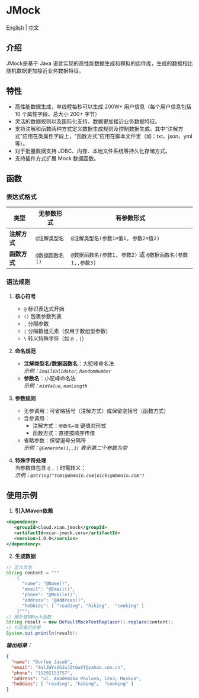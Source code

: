 # JMock

[English](README.md) | [中文](README_zh.md)

## 介绍

JMock是基于 Java 语言实现的高性能数据生成和模拟的组件库，生成的数据相比随机数据更加接近业务数据特征。

## 特性

- 高性能数据生成，单线程每秒可以生成 200W+ 用户信息（每个用户信息包括 10 个属性字段，总大小 200+ 字节）
- 灵活的数据规则以及国际化支持，数据更加接近业务数据特征。
- 支持注解和函数两种方式定义数据生成规则及控制数据生成。其中“注解方式”应用在类属性字段上，“函数方式“应用在脚本文件里（如：txt、json、yml
  等）。
- 对于批量数据支持 JDBC、内存、本地文件系统等持久化存储方式。
- 支持插件方式扩展 Mock 数据函数。

## 函数

### 表达式格式

| 类型       | 无参数形式      | 有参数形式                                   |
|----------|------------|-----------------------------------------|
| **注解方式** | `@注解类型名`   | `@注解类型名(参数1=值1, 参数2=值2)`                |
| **函数方式** | `@数据函数名()` | `@数据函数名(参数1, 参数2)` 或 `@数据函数名(参数1,,参数3)` |

### 语法规则

1. **核心符号**
    - `@` 标识表达式开始
    - `()` 包裹参数列表
    - `,` 分隔参数
    - `|` 分隔数组元素（仅用于数组型参数）
    - `\` 转义特殊字符（如 `@` `,` `|`）

2. **命名规范**
    - **注解类型名/数据函数名**：大驼峰命名法  
      *示例：`EmailValidator`, `RandomNumber`*
    - **参数名**：小驼峰命名法  
      *示例：`minValue`, `maxLength`*

3. **参数规则**
    - 无参调用：可省略括号（注解方式）或保留空括号（函数方式）
    - 含参调用：
        - 注解方式：`参数名=值` 键值对形式
        - 函数方式：直接按顺序传值
    - 省略参数：保留逗号分隔符  
      *示例：`@Generate(1,,3)` 表示第二个参数为空*

4. **特殊字符处理**  
   当参数值包含 `@` `,` `|` 时需转义：  
   *示例：`@String("tom\@domain.com|nick\@domain.com")`*

## 使用示例

1. **引入Maven依赖**

```xml
<dependency>
   <groupId>cloud.xcan.jmock</groupId>
   <artifactId>xcan-jmock.core</artifactId>
   <version>1.0.0</version>
</dependency>
```

2. **生成数据**

```java
// 定义文本
String content = """
    {
      "name": "@Name()",
      "email": "@Email()",
      "phone": "@Mobile()",
      "address": "@Address()",
      "hobbies": [ "reading", "hiking",  "cooking" ]
    }""";
// 解析替换Mock函数
String result = new DefaultMockTextReplacer().replace(content);
// 打印最后结果
System.out.println(result);
```

***输出结果：***

```json
{
  "name": "Durfee Jacob",
  "email": "9alJWYsUGJuJZtGuXT@yahoo.com.cn",
  "phone": "15292153757",
  "address": "ul. Akademika Pavlova, 12к3, Moskva",
  "hobbies": [ "reading", "hiking",  "cooking" ]
}
```

